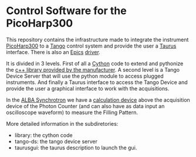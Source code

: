 Control Software for the PicoHarp300
====================================

This repository contains the infrastructure made to integrate the instrument
[PicoHarp300](https://www.picoquant.com/products/category/tcspc-and-time-tagging-modules/picoharp-300-stand-alone-tcspc-module-with-usb-interface) 
to a [Tango](http://www.tango-controls.org/) control system and provide the 
user a [Taurus](http://www.taurus-scada.org) interface. There is also an 
[Epics](http://www.aps.anl.gov/epics/) 
[driver](http://controls.diamond.ac.uk/downloads/other/picoharp/2-0/README.html).

It is divided in 3 levels. First of all a [Cython](http://cython.org/) code to 
extend and pythonize the [c++ library provided by the manufacturer](http://www.picoquant.com/products/category/tcspc-and-time-tagging-modules/picoharp-300-stand-alone-tcspc-module-with-usb-interface). 
A second level is a Tango Device Server that will use the python module to 
access plugged instruments. And finally a Taurus interface to access the 
Tango Device and provide the user a graphical interface to work with the 
acquisitions.

In the [ALBA Synchrotron](http://www.cells.es/) we have a 
[calculation device](https://github.com/srgblnch/MeasuredFillingPattern) 
above the acquisition device of the Photon Counter (and can also have as data 
input an oscilloscope waveform) to measure the Filling Pattern.

More detailed information in the subdiretories:
* library: the cython code
* tango-ds: the tango device server
* taurusgui: the taurus description to launch the gui.

